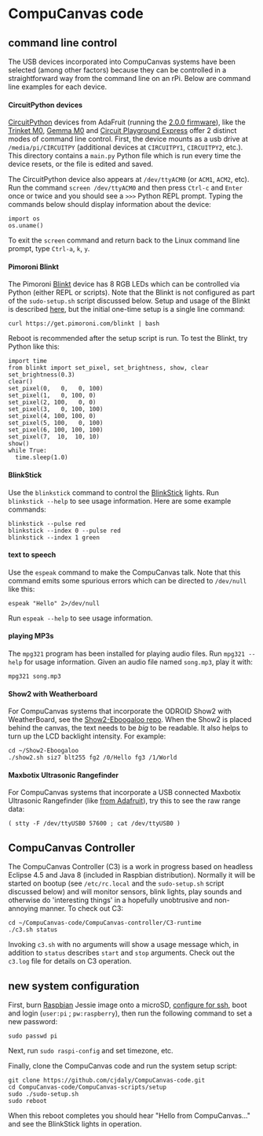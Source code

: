 
# CompuCanvas code

## command line control

The USB devices incorporated into CompuCanvas systems have been selected (among other factors) because they can be controlled in a straightforward way from the command line on an rPi.  Below are command line examples for each device.

#### CircuitPython devices

[CircuitPython](https://github.com/adafruit/circuitpython) devices from AdaFruit (running the [2.0.0 firmware](https://github.com/adafruit/circuitpython/releases/tag/2.0.0)), like the [Trinket M0](https://www.adafruit.com/product/3500), [Gemma M0](https://www.adafruit.com/product/3501) and [Circuit Playground Express](https://www.adafruit.com/product/3333) offer 2 distinct modes of command line control.  First, the device mounts as a usb drive at `/media/pi/CIRCUITPY` (additional devices at `CIRCUITPY1`, `CIRCUITPY2`, etc.).  This directory contains a `main.py` Python file which is run every time the device resets, or the file is edited and saved.

The CircuitPython device also appears at `/dev/ttyACM0` (or `ACM1`, `ACM2`, etc).  Run the command `screen /dev/ttyACM0` and then press `Ctrl-c` and `Enter` once or twice and you should see a `>>>` Python REPL prompt.  Typing the commands below should display information about the device:

    import os
    os.uname()

To exit the `screen` command and return back to the Linux command line prompt, type `Ctrl-a`, `k`, `y`.

#### Pimoroni Blinkt

The Pimoroni [Blinkt](https://www.adafruit.com/product/3195) device has 8 RGB LEDs which can be controlled via Python (either REPL or scripts).  Note that the Blinkt is not configured as part of the `sudo-setup.sh` script discussed below.  Setup and usage of the Blinkt is described [here](https://learn.pimoroni.com/tutorial/sandyj/getting-started-with-blinkt), but the initial one-time setup is a single line command:

    curl https://get.pimoroni.com/blinkt | bash

Reboot is recommended after the setup script is run.  To test the Blinkt, try Python like this:

    import time
    from blinkt import set_pixel, set_brightness, show, clear
    set_brightness(0.3)
    clear()
    set_pixel(0,   0,   0, 100)
    set_pixel(1,   0, 100, 0)
    set_pixel(2, 100,   0, 0)
    set_pixel(3,   0, 100, 100)
    set_pixel(4, 100, 100, 0)
    set_pixel(5, 100,   0, 100)
    set_pixel(6, 100, 100, 100)
    set_pixel(7,  10,  10, 10)
    show()
    while True:
      time.sleep(1.0)


#### BlinkStick

Use the `blinkstick` command to control the [BlinkStick](https://www.blinkstick.com/) lights.  Run `blinkstick --help` to see usage information.  Here are some example commands:

    blinkstick --pulse red
    blinkstick --index 0 --pulse red
    blinkstick --index 1 green

#### text to speech

Use the `espeak` command to make the CompuCanvas talk.  Note that this command emits some spurious errors which can be directed to `/dev/null` like this:

    espeak "Hello" 2>/dev/null

Run `espeak --help` to see usage information.

#### playing MP3s

The `mpg321` program has been installed for playing audio files.  Run `mpg321 --help` for usage information.  Given an audio file named `song.mp3`, play it with:

    mpg321 song.mp3

#### Show2 with Weatherboard

For CompuCanvas systems that incorporate the ODROID Show2 with WeatherBoard, see the [Show2-Eboogaloo repo](https://github.com/cjdaly/Show2-Eboogaloo).  When the Show2 is placed behind the canvas, the text needs to be _big_ to be readable.  It also helps to turn up the LCD backlight intensity.  For example:

    cd ~/Show2-Eboogaloo
    ./show2.sh siz7 blt255 fg2 /0/Hello fg3 /1/World

#### Maxbotix Ultrasonic Rangefinder

For CompuCanvas systems that incorporate a USB connected Maxbotix Ultrasonic Rangefinder (like [from Adafruit](https://www.adafruit.com/products/1343)), try this to see the raw range data:

    ( stty -F /dev/ttyUSB0 57600 ; cat /dev/ttyUSB0 )

## CompuCanvas Controller

The CompuCanvas Controller (C3) is a work in progress based on headless Eclipse 4.5 and Java 8 (included in Raspbian distribution).  Normally it will be started on bootup (see `/etc/rc.local` and the `sudo-setup.sh` script discussed below) and will monitor sensors, blink lights, play sounds and otherwise do 'interesting things' in a hopefully unobtrusive and non-annoying manner.  To check out C3:

    cd ~/CompuCanvas-code/CompuCanvas-controller/C3-runtime
    ./c3.sh status

Invoking `c3.sh` with no arguments will show a usage message which, in addition to `status` describes `start` and `stop` arguments. Check out the `c3.log` file for details on C3 operation.

## new system configuration

First, burn [Raspbian](https://www.raspberrypi.org/downloads/raspbian/) Jessie image onto a microSD, [configure for ssh](https://www.raspberrypi.org/blog/a-security-update-for-raspbian-pixel/), boot and login (`user:pi` ; `pw:raspberry`), then run the following command to set a new password:

    sudo passwd pi

Next, run `sudo raspi-config` and set timezone, etc.

Finally, clone the CompuCanvas code and run the system setup script:

    git clone https://github.com/cjdaly/CompuCanvas-code.git
    cd CompuCanvas-code/CompuCanvas-scripts/setup
    sudo ./sudo-setup.sh
    sudo reboot
    
When this reboot completes you should hear "Hello from CompuCanvas..." and see the BlinkStick lights in operation.
